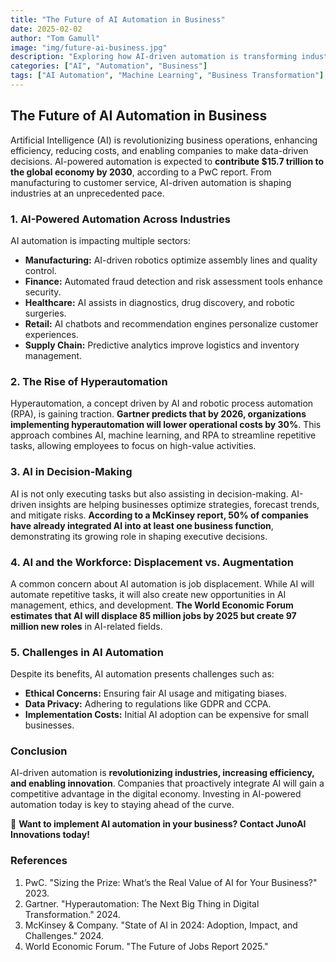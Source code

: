 ```yaml
---
title: "The Future of AI Automation in Business"
date: 2025-02-02
author: "Tom Gamull"
image: "img/future-ai-business.jpg"
description: "Exploring how AI-driven automation is transforming industries and shaping the future of business operations."
categories: ["AI", "Automation", "Business"]
tags: ["AI Automation", "Machine Learning", "Business Transformation"]
---
```


## The Future of AI Automation in Business

Artificial Intelligence (AI) is revolutionizing business operations, enhancing efficiency, reducing costs, and enabling companies to make data-driven decisions. AI-powered automation is expected to **contribute $15.7 trillion to the global economy by 2030**, according to a PwC report. From manufacturing to customer service, AI-driven automation is shaping industries at an unprecedented pace.

### **1. AI-Powered Automation Across Industries**

AI automation is impacting multiple sectors:
- **Manufacturing:** AI-driven robotics optimize assembly lines and quality control.
- **Finance:** Automated fraud detection and risk assessment tools enhance security.
- **Healthcare:** AI assists in diagnostics, drug discovery, and robotic surgeries.
- **Retail:** AI chatbots and recommendation engines personalize customer experiences.
- **Supply Chain:** Predictive analytics improve logistics and inventory management.

### **2. The Rise of Hyperautomation**

Hyperautomation, a concept driven by AI and robotic process automation (RPA), is gaining traction. **Gartner predicts that by 2026, organizations implementing hyperautomation will lower operational costs by 30%**. This approach combines AI, machine learning, and RPA to streamline repetitive tasks, allowing employees to focus on high-value activities.

### **3. AI in Decision-Making**

AI is not only executing tasks but also assisting in decision-making. AI-driven insights are helping businesses optimize strategies, forecast trends, and mitigate risks. **According to a McKinsey report, 50% of companies have already integrated AI into at least one business function**, demonstrating its growing role in shaping executive decisions.

### **4. AI and the Workforce: Displacement vs. Augmentation**

A common concern about AI automation is job displacement. While AI will automate repetitive tasks, it will also create new opportunities in AI management, ethics, and development. **The World Economic Forum estimates that AI will displace 85 million jobs by 2025 but create 97 million new roles** in AI-related fields.

### **5. Challenges in AI Automation**

Despite its benefits, AI automation presents challenges such as:
- **Ethical Concerns:** Ensuring fair AI usage and mitigating biases.
- **Data Privacy:** Adhering to regulations like GDPR and CCPA.
- **Implementation Costs:** Initial AI adoption can be expensive for small businesses.

### **Conclusion**

AI-driven automation is **revolutionizing industries, increasing efficiency, and enabling innovation**. Companies that proactively integrate AI will gain a competitive advantage in the digital economy. Investing in AI-powered automation today is key to staying ahead of the curve.

📢 **Want to implement AI automation in your business? Contact JunoAI Innovations today!**

### **References**
1. PwC. "Sizing the Prize: What’s the Real Value of AI for Your Business?" 2023.
2. Gartner. "Hyperautomation: The Next Big Thing in Digital Transformation." 2024.
3. McKinsey & Company. "State of AI in 2024: Adoption, Impact, and Challenges." 2024.
4. World Economic Forum. "The Future of Jobs Report 2025."
